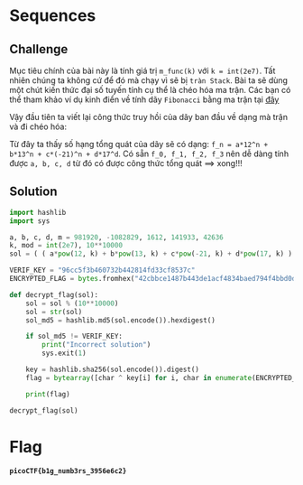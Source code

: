 # Sequences

## Challenge

Mục tiêu chính của bài này là tính giá trị `m_func(k)` với `k = int(2e7)`. Tất nhiên chúng ta không cứ để đó mà chạy vì sẽ bị `tràn Stack`. Bài ta sẽ dùng một chút kiến thức đại số tuyến tính cụ thể là chéo hóa ma trận. Các bạn có thể tham khảo ví dụ kinh điển về tính dãy `Fibonacci` bằng ma trận tại [đây](https://www.geeksforgeeks.org/matrix-exponentiation/)

Vậy đầu tiên ta viết lại công thức truy hồi của dãy ban đầu về dạng mà trận và đi chéo hóa:

Từ đây ta thấy số hạng tổng quát của dãy sẽ có dạng: `f_n = a*12^n + b*13^n + c*(-21)^n + d*17^d`. Có sẵn `f_0, f_1, f_2, f_3` nên dễ dàng tính được `a, b, c, d` từ đó có được công thức tổng quát ==> xong!!!

## Solution
```py
import hashlib
import sys

a, b, c, d, m = 981920, -1082829, 1612, 141933, 42636
k, mod = int(2e7), 10**10000
sol = ( ( a*pow(12, k) + b*pow(13, k) + c*pow(-21, k) + d*pow(17, k) ) // m ) % mod

VERIF_KEY = "96cc5f3b460732b442814fd33cf8537c"
ENCRYPTED_FLAG = bytes.fromhex("42cbbce1487b443de1acf4834baed794f4bbd0dfe7d7086e788af7922b")

def decrypt_flag(sol):
    sol = sol % (10**10000)
    sol = str(sol)
    sol_md5 = hashlib.md5(sol.encode()).hexdigest()

    if sol_md5 != VERIF_KEY:
        print("Incorrect solution")
        sys.exit(1)

    key = hashlib.sha256(sol.encode()).digest()
    flag = bytearray([char ^ key[i] for i, char in enumerate(ENCRYPTED_FLAG)]).decode()

    print(flag)

decrypt_flag(sol)
```
# Flag
**`picoCTF{b1g_numb3rs_3956e6c2}`**